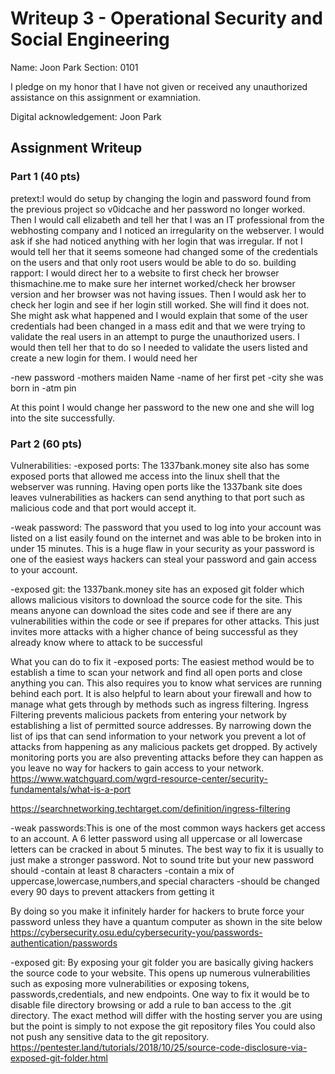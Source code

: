 # Writeup 3 - Operational Security and Social Engineering

Name: Joon Park
Section: 0101

I pledge on my honor that I have not given or received any unauthorized assistance on this assignment or examniation.

Digital acknowledgement: Joon Park

## Assignment Writeup

### Part 1 (40 pts)

pretext:I would do setup by changing the login and password found from the previous project so v0idcache and her password no longer worked. Then I would call elizabeth and tell her that I was an IT professional from the webhosting company and I noticed an irregularity on the webserver. I would ask if she had noticed anything with her login that was irregular. If not I would tell her that it seems someone had changed some of the credentials on the users and that only root users would be able to do so.
building rapport: I would direct her to a website to first check her browser thismachine.me to make sure her internet worked/check her browser version and her browser was not having issues. Then I would ask her to check her login and see if her login still worked. She will find it does not.
 She might ask what happened and I would explain that some of the user credentials had been changed in a mass edit and that we were trying to validate the real users in an attempt to purge the unauthorized users. I would then tell her that to do so I needed to validate the users listed and create a new login for them. I would need her 

-new password
-mothers maiden Name
-name of her first pet
-city she was born in
-atm pin

At this point I would change her password to the new one and she will log into the site successfully.

### Part 2 (60 pts)

Vulnerabilities:
-exposed ports: The 1337bank.money site also has some exposed ports that allowed me access into the linux shell that the webserver was running. Having open ports like the 1337bank site does leaves vulnerabilities as hackers can send anything to that port such as malicious code and that port would accept it.

-weak password: The password that you used to log into your account was listed on a list easily found on the internet and was able to be broken into in under 15 minutes. This is a huge flaw in your security as your password is one of the easiest ways hackers can steal your password and gain access to your account.

-exposed git: the 1337bank.money site has an exposed git folder which allows malicious visitors to download the source code for the site. This means anyone can download the sites code and see if there are any vulnerabilities within the code or see if prepares for other attacks. This just invites more attacks with a higher chance of being successful as they already know where to attack to be successful

What you can do to fix it
-exposed ports: The easiest method would be to establish a time to scan your network and find all open ports and close anything you can. This also requires you to know what services are running behind each port. It is also helpful to learn about your firewall and how to manage what gets through by methods such as ingress filtering. Ingress Filtering prevents malicious packets from entering your network by establishing a list of permitted source addresses. By narrowing down the list of ips that can send information to your network you prevent a lot of attacks from happening as any malicious packets get dropped. By actively monitoring ports you are also preventing attacks before they can happen as you leave no way for hackers to gain access to your network.
https://www.watchguard.com/wgrd-resource-center/security-fundamentals/what-is-a-port

https://searchnetworking.techtarget.com/definition/ingress-filtering


-weak passwords:This is one of the most common ways hackers get access to an account. A 6 letter password using all uppercase or all lowercase letters can be cracked in about 5 minutes. The best way to fix it is usually to just make a stronger password. Not to sound trite but your new password should
    -contain at least 8 characters
    -contain a mix of uppercase,lowercase,numbers,and special characters
    -should be changed every 90 days to prevent attackers from getting it

By doing so you make it infinitely harder for hackers to brute force your password unless they have a quantum computer as shown in the site below
https://cybersecurity.osu.edu/cybersecurity-you/passwords-authentication/passwords


-exposed git: By exposing your git folder you are basically giving hackers the source code to your website. This opens up numerous vulnerabilities such as exposing more vulnerabilities or exposing tokens, passwords,credentials, and new endpoints.
One way to fix it would be to disable file directory browsing or add a rule to ban access to the .git directory. The exact method will differ with the hosting server you are using but the point is simply to not expose the git repository files You could also not push any sensitive data to the git repository.
https://pentester.land/tutorials/2018/10/25/source-code-disclosure-via-exposed-git-folder.html

